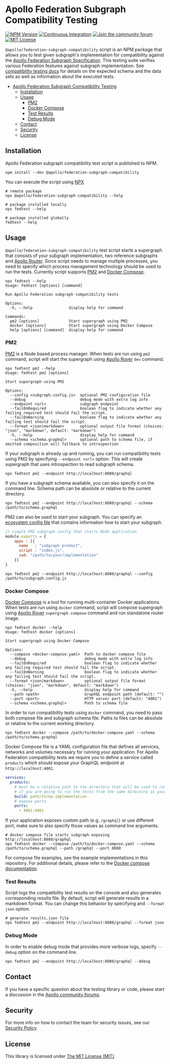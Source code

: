 # Apollo Federation Subgraph Compatibility Testing

[![NPM Version](https://img.shields.io/npm/v/@apollo/federation-subgraph-compatibility)](https://www.npmjs.com/package/@apollo/federation-subgraph-compatibility)
[![Continuous Integration](https://github.com/apollographql/apollo-federation-subgraph-compatibility/workflows/Continuous%20Integration/badge.svg)](https://github.com/apollographql/apollo-federation-subgraph-compatibility/actions?query=workflow%3A"Continuous+Integration")
[![Join the community forum](https://img.shields.io/badge/Join%20The%20Community-Forum-blueviolet)](https://community.apollographql.com)
[![MIT License](https://img.shields.io/github/license/apollographql/apollo-federation-subgraph-compatibility)](https://github.com/apollographql/apollo-federation-subgraph-compatibility/blob/main/LICENSE)

`@apollo/federation-subgraph-compatibility` script is an NPM package that allows you to test given subgraph's implementation for compatibility against the [Apollo Federation Subgraph Specification](https://www.apollographql.com/docs/federation/subgraph-spec/). This testing suite verifies various Federation features against subgraph implementation. See [compatibility testing docs](../../COMPATIBILITY.md) for details on the expected schema and the data sets as well as information about the executed tests.

- [Apollo Federation Subgraph Compatibility Testing](#apollo-federation-subgraph-compatibility-testing)
  - [Installation](#installation)
  - [Usage](#usage)
    - [PM2](#pm2)
    - [Docker Compose](#docker-compose)
    - [Test Results](#test-results)
    - [Debug Mode](#debug-mode)
  - [Contact](#contact)
  - [Security](#security)
  - [License](#license)

## Installation

Apollo Federation subgraph compatibility test script is published to NPM.

```shell
npm install --dev @apollo/federation-subgraph-compatibility
```

You can execute the script using [NPX](https://docs.npmjs.com/cli/v7/commands/npx)

```shell
# remote package
npx @apollo/federation-subgraph-compatibility --help

# package installed locally
npx fedtest --help

# package installed globally
fedtest --help
```

## Usage

`@apollo/federation-subgraph-compatibility` test script starts a supergraph that consists of your subgraph implementation, two reference subgraphs and [Apollo Router](https://github.com/apollographql/router). Since script needs to manage multiple processes, you need to specify which process management technology should be used to run the tests. Currently script supports [PM2](https://pm2.keymetrics.io/) and [Docker Compose](https://docs.docker.com/compose/).

```shell
npx fedtest --help
Usage: fedtest [options] [command]

Run Apollo Federation subgraph compatibility tests

Options:
  -h, --help                display help for command

Commands:
  pm2 [options]             Start supergraph using PM2
  docker [options]          Start supergraph using Docker Compose
  help [options] [command]  display help for command
```

### PM2

[PM2](https://pm2.keymetrics.io/) is a Node based process manager. When tests are run using `pm2` command, script will start the supergraph using [Apollo Rover](https://github.com/apollographql/rover) `dev` command.

```shell
npx fedtest pm2 --help
Usage: fedtest pm2 [options]

Start supergraph using PM2

Options:
  --config <subgraph.config.js>  optional PM2 configuration file
  --debug                        debug mode with extra log info
  --endpoint <url>               subgraph endpoint
  --failOnRequired               boolean flag to indicate whether any failing required test should fail the script.
  --failOnWarning                boolean flag to indicate whether any failing test should fail the script.
  --format <json|markdown>       optional output file format (choices: "json", "markdown", default: "markdown")
  -h, --help                     display help for command
  --schema <schema.graphql>      optional path to schema file, if omitted composition will fallback to introspection
```

If your subgraph is already up and running, you can run compatibility tests using PM2 by specifying `--endpoint <url>` option. This will create supergraph that uses introspection to read subgraph schema.

```shell
npx fedtest pm2 --endpoint http://localhost:8080/graphql
```

If you have a subgraph schema available, you can also specify it on the command line. Schema path can be absolute or relative to the current directory.

```shell
npx fedtest pm2 --endpoint http://localhost:8080/graphql --schema /path/to/schema.graphql
```

PM2 can also be used to start your subgraph. You can specify an [ecosystem config file](https://pm2.keymetrics.io/docs/usage/application-declaration/) that contains information how to start your subgraph.

```js
// simple PM2 subgraph config that starts Node application
module.exports = {
    apps : [{
      name   : "subgraph product",
      script : "index.js",
      cwd: "/path/to/your/implementation"
    }]
}
```

```shell
npx fedtest pm2 --endpoint http://localhost:8080/graphql --config /path/to/subgraph.config.js
```

### Docker Compose

[Docker Compose](https://docs.docker.com/compose/) is a tool for running multi-container Docker applications. When tests are run using `docker` command, script will compose supergraph using [Apollo Rover](https://github.com/apollographql/rover) `supergraph compose` command and run standalone router image.

```shell
npx fedtest docker --help
Usage: fedtest docker [options]

Start supergraph using Docker Compose

Options:
  --compose <docker-compose.yaml>  Path to docker compose file
  --debug                          debug mode with extra log info
  --failOnRequired                 boolean flag to indicate whether any failing required test should fail the script.
  --failOnWarning                  boolean flag to indicate whether any failing test should fail the script.
  --format <json|markdown>         optional output file format (choices: "json", "markdown", default: "markdown")
  -h, --help                       display help for command
  --path <path>                    GraphQL endpoint path (default: "")
  --port <port>                    HTTP server port (default: "4001")
  --schema <schema.graphql>        Path to schema file
```

In order to run compatibility tests using `docker` command, you need to pass both compose file and subgraph schema file.
Paths to files can be absolute or relative to the current working directory.

```shell
npx fedtest docker --compose /path/to/docker-compose.yaml --schema /path/to/schema.graphql
```

Docker Compose file is a YAML configuration file that defines all services, networks and volumes necessary for running your application. For Apollo Federation compatibility tests we require you to define a service called `products` which should expose your GraphQL endpoint at `http://localhost:4001`.

```yaml
services:
  products:
    # must be a relative path to the directory that will be used to run the tests
    # if you are going to run the tests from the same directory as your docker file, then you can specify .
    build: path/to/my-implementation
    # expose ports
    ports:
      - 4001:4001
```

If your application exposes custom path (e.g. `/graphql`) or use different port, make sure to also specify those values as command line arguments.

```shell
# docker compose file starts subgraph exposing http://localhost:8080/graphql
npx fedtest docker --compose /path/to/docker-compose.yaml --schema /path/to/schema.graphql --path /graphql --port 8080
```

For compose file examples, see the example implementations in this repository. For additional details, please refer to the [Docker compose documentation](https://docs.docker.com/compose/compose-file/).

### Test Results

Script logs the compatibility test results on the console and also generates corresponding results file. By default, script will generate results in a markdown format. You can change this behavior by specifying and `--format json` option.

```shell
# generate results.json file
npx fedtest pm2 --endpoint http://localhost:8080/graphql --format json
```

### Debug Mode

In order to enable debug mode that provides more verbose logs, specify `--debug` option on the command line.

```shell
npx fedtest pm2 --endpoint http://localhost:8080/graphql --debug
```

## Contact

If you have a specific question about the testing library or code, please start a discussion in the [Apollo community forums](https://community.apollographql.com/).

## Security

For more info on how to contact the team for security issues, see our [Security Policy](https://github.com/apollographql/.github/blob/main/SECURITY.md).

## License

This library is licensed under [The MIT License (MIT)](../../LICENSE).
